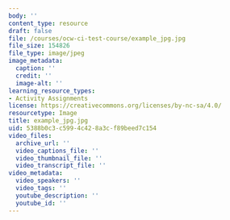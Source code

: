 ```yaml
---
body: ''
content_type: resource
draft: false
file: /courses/ocw-ci-test-course/example_jpg.jpg
file_size: 154826
file_type: image/jpeg
image_metadata:
  caption: ''
  credit: ''
  image-alt: ''
learning_resource_types:
- Activity Assignments
license: https://creativecommons.org/licenses/by-nc-sa/4.0/
resourcetype: Image
title: example_jpg.jpg
uid: 5388b0c3-c599-4c42-8a3c-f89beed7c154
video_files:
  archive_url: ''
  video_captions_file: ''
  video_thumbnail_file: ''
  video_transcript_file: ''
video_metadata:
  video_speakers: ''
  video_tags: ''
  youtube_description: ''
  youtube_id: ''
---
```

